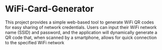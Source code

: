 # WiFi-Card-Generator
This project provides a simple web-based tool to generate WiFi QR codes for easy sharing of network credentials. Users can input their WiFi network name (SSID) and password, and the application will dynamically generate a QR code that, when scanned by a smartphone, allows for quick connection to the specified WiFi network
